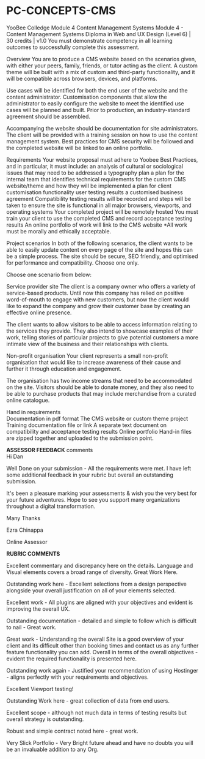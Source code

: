 # PC-CONCEPTS-CMS
YooBee Colledge Module 4 Content Management Systems
Module 4 - Content Management Systems
Diploma in Web and UX Design (Level 6) | 30 credits | v1.0
You must demonstrate competency in all learning outcomes to successfully complete this assessment.

Overview
You are to produce a CMS website based on the scenarios given, with either your peers, family, friends, or tutor acting as the client. A custom theme will be built with a mix of custom and third-party functionality, and it will be compatible across browsers, devices, and platforms. 

Use cases will be identified for both the end user of the website and the content administrator. Customisation components that allow the administrator to easily configure the website to meet the identified use cases will be planned and built. Prior to production, an industry-standard agreement should be assembled. 

Accompanying the website should be documentation for site administrators. The client will be provided with a training session on how to use the content management system. Best practices for CMS security will be followed and the completed website will be linked to an online portfolio. 

Requirements 
Your website proposal must adhere to Yoobee Best Practices, and in particular, it must include: 
an analysis of cultural or sociological issues that may need to be addressed 
a typography plan 
a plan for the internal team that identifies technical requirements for the custom CMS website/theme and how they will be implemented 
a plan for client customisation functionality 
user testing results 
a customised business agreement 
Compatibility testing results will be recorded and steps will be taken to ensure the site is functional in all major browsers, viewports, and operating systems 
Your completed project will be remotely hosted 
You must train your client to use the completed CMS and record acceptance testing results 
An online portfolio of work will link to the CMS website 
*All work must be morally and ethically acceptable. 

Project scenarios 
In both of the following scenarios, the client wants to be able to easily update content on every page of the site and hopes this can be a simple process. The site should be secure, SEO friendly, and optimised for performance and compatibility. Choose one only. 

Choose one scenario from below: 

Service provider site 
The client is a company owner who offers a variety of service-based products. Until now this company has relied on positive word-of-mouth to engage with new customers, but now the client would like to expand the company and grow their customer base by creating an effective online presence. 

The client wants to allow visitors to be able to access information relating to the services they provide. They also intend to showcase examples of their work, telling stories of particular projects to give potential customers a more intimate view of the business and their relationships with clients. 

Non-profit organisation 
Your client represents a small non-profit organisation that would like to increase awareness of their cause and further it through education and engagement. 

The organisation has two income streams that need to be accommodated on the site. Visitors should be able to donate money, and they also need to be able to purchase products that may include merchandise from a curated online catalogue. 

Hand in requirements  
Documentation in pdf format 
The CMS website or custom theme project 
Training documentation file or link 
A separate text document on compatibility and acceptance testing results 
Online portfolio 
Hand-in files are zipped together and uploaded to the submission point.

**ASSESSOR FEEDBACK**
 comments	
Hi Dan 

Well Done on your submission - All the requirements were met. I have left some additional feedback in your rubric but overall an outstanding submission. 

It's been a pleasure marking your assessments & wish you the very best for your future adventures. Hope to see you support many organizations throughout a digital transformation.  

Many Thanks 



Ezra Chinappa 



Online Assessor 

**RUBRIC COMMENTS**

Excellent commentary and discrepancy here on the details. Language and Visual elements covers a broad range of diversity. Great Work Here.

Outstanding work here - Excellent selections from a design perspective alongside your overall justification on all of your elements selected.

Excellent work - All plugins are aligned with your objectives and evident is improving the overall UX.

Outstanding documentation - detailed and simple to follow which is difficult to nail - Great work.

Great work - Understanding the overall Site is a good overview of your client and its difficult other than booking times and contact us as any further feature functionality you can add. Overall in terms of the overall objectives - evident the required functionality is presented here.

Outstanding work again - Justified your recommendation of using Hostinger - aligns perfectly with your requirements and objectives.

Excellent Viewport testing!

Outstanding Work here - great collection of data from end users.

Excellent scope - although not much data in terms of testing results but overall strategy is outstanding.

Robust and simple contract noted here - great work.

Very Slick Portfolio - Very Bright future ahead and have no doubts you will be an invaluable addition to any Org.
